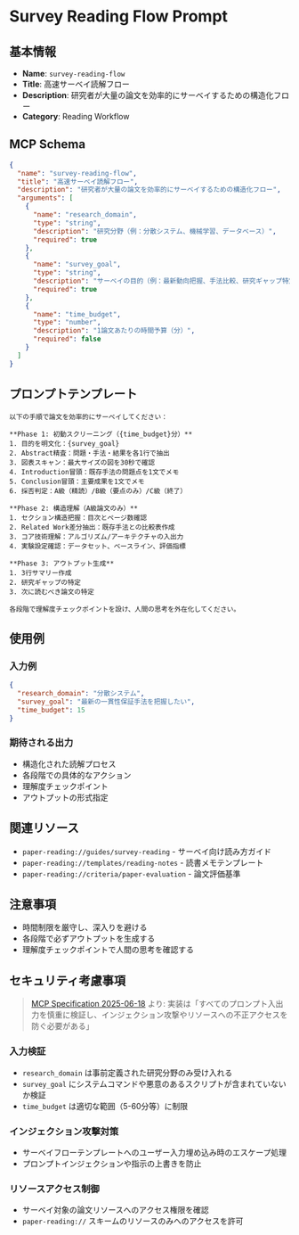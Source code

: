 # Survey Reading Flow Prompt

## 基本情報

- **Name**: `survey-reading-flow`
- **Title**: 高速サーベイ読解フロー
- **Description**: 研究者が大量の論文を効率的にサーベイするための構造化フロー
- **Category**: Reading Workflow

## MCP Schema

```json
{
  "name": "survey-reading-flow",
  "title": "高速サーベイ読解フロー",
  "description": "研究者が大量の論文を効率的にサーベイするための構造化フロー",
  "arguments": [
    {
      "name": "research_domain",
      "type": "string",
      "description": "研究分野（例：分散システム、機械学習、データベース）",
      "required": true
    },
    {
      "name": "survey_goal", 
      "type": "string",
      "description": "サーベイの目的（例：最新動向把握、手法比較、研究ギャップ特定）",
      "required": true
    },
    {
      "name": "time_budget",
      "type": "number",
      "description": "1論文あたりの時間予算（分）",
      "required": false
    }
  ]
}
```

## プロンプトテンプレート

```
以下の手順で論文を効率的にサーベイしてください：

**Phase 1: 初動スクリーニング（{time_budget}分）**
1. 目的を明文化：{survey_goal}
2. Abstract精査：問題・手法・結果を各1行で抽出
3. 図表スキャン：最大サイズの図を30秒で確認
4. Introduction冒頭：既存手法の問題点を1文でメモ
5. Conclusion冒頭：主要成果を1文でメモ
6. 採否判定：A級（精読）/B級（要点のみ）/C級（終了）

**Phase 2: 構造理解（A級論文のみ）**
1. セクション構造把握：目次とページ数確認
2. Related Work差分抽出：既存手法との比較表作成
3. コア技術理解：アルゴリズム/アーキテクチャの入出力
4. 実験設定確認：データセット、ベースライン、評価指標

**Phase 3: アウトプット生成**
1. 3行サマリー作成
2. 研究ギャップの特定
3. 次に読むべき論文の特定

各段階で理解度チェックポイントを設け、人間の思考を外在化してください。
```

## 使用例

### 入力例
```json
{
  "research_domain": "分散システム",
  "survey_goal": "最新の一貫性保証手法を把握したい",
  "time_budget": 15
}
```

### 期待される出力
- 構造化された読解プロセス
- 各段階での具体的なアクション
- 理解度チェックポイント
- アウトプットの形式指定

## 関連リソース

- `paper-reading://guides/survey-reading` - サーベイ向け読み方ガイド
- `paper-reading://templates/reading-notes` - 読書メモテンプレート
- `paper-reading://criteria/paper-evaluation` - 論文評価基準

## 注意事項

- 時間制限を厳守し、深入りを避ける
- 各段階で必ずアウトプットを生成する
- 理解度チェックポイントで人間の思考を確認する

## セキュリティ考慮事項

> [MCP Specification 2025-06-18](https://modelcontextprotocol.io/specification/2025-06-18/server/prompts#security) より:
> 実装は「すべてのプロンプト入出力を慎重に検証し、インジェクション攻撃やリソースへの不正アクセスを防ぐ必要がある」

### 入力検証
- `research_domain` は事前定義された研究分野のみ受け入れる
- `survey_goal` にシステムコマンドや悪意のあるスクリプトが含まれていないか検証
- `time_budget` は適切な範囲（5-60分等）に制限

### インジェクション攻撃対策
- サーベイフローテンプレートへのユーザー入力埋め込み時のエスケープ処理
- プロンプトインジェクションや指示の上書きを防止

### リソースアクセス制御
- サーベイ対象の論文リソースへのアクセス権限を確認
- `paper-reading://` スキームのリソースのみへのアクセスを許可
